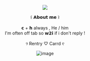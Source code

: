<div align="center">

![](https://files.catbox.moe/iu5zdp.png)

</div> <div align="center"> ꒰ 𝗔𝗯𝗼𝘂𝘁 𝗺𝗲 ꒱
</div> <div align="center">   ⠀⠀
</div> <div align="center"> 𝗰 + 𝗵 always , He / him
</div> <div align="center"> I'm often off tab so 𝘄𝟮𝗶 if i don't reply !
</div> <div align="center">   ⠀⠀
</div> <div align="center">  ୨ Rentry ♡  Carrd ୧

<div align="center">

![image](https://github.com/user-attachments/assets/888dc89b-cd30-46cb-ac32-97457f7e2aa4)
